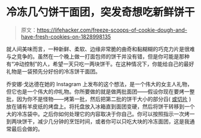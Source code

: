 # 冷冻几勺饼干面团，突发奇想吃新鲜饼干

> 原文：<https://lifehacker.com/freeze-scoops-of-cookie-dough-and-have-fresh-cookies-on-1828998135>

就人间美味而言，一种新鲜、柔软、边缘非常脆的曲奇和黏糊糊的巧克力片是很难与之竞争的。虽然在一个晚上做一打面包师的饼干并没有错，但是你可能是那种有“冲动控制”的人，希望一天只吃一两块饼干。在这种情况下，你能给自己的最好礼物是一袋预先分好份的冷冻饼干面团。



乔安娜·戈达德在她的 Instagram 上发布的这个想法，是一个伟大的女主人礼物，但它也是一个伟大的*你*礼物。你所要做的就是做两批面团——假设你现在要烤一整批，因为你不是怪物——烤第一批，然后把第二批的饼干大小的部分舀( [或切片](https://skillet.lifehacker.com/salted-butter-has-always-been-the-secret-to-better-cook-1822776571) )放在铺有羊皮纸的烤盘上。将托盘放入冰箱直到面团变硬，然后将饼干转移到一个大的冷冻袋中。之后你如何处理它的内容取决于你自己。你可以按照指示一次烤一到两块饼干，减少几分钟的烹饪时间，或者你可以只吃大块的冷冻面团，这是我通常最后会做的。
